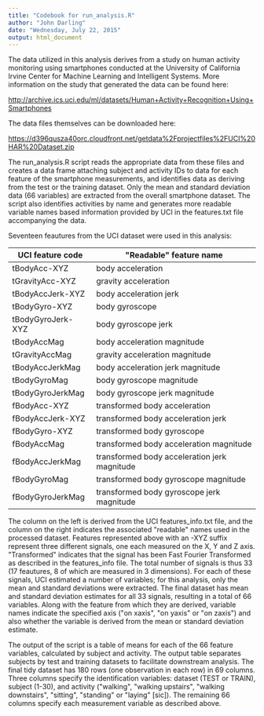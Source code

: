 ```yaml
---
title: "Codebook for run_analysis.R"
author: "John Darling"
date: "Wednesday, July 22, 2015"
output: html_document
---
```


The data utilized in this analysis derives from a study on human activity monitoring using smartphones conducted at the University of California Irvine Center for Machine Learning and Intelligent Systems. More information on the study that generated the data can be found here:

http://archive.ics.uci.edu/ml/datasets/Human+Activity+Recognition+Using+Smartphones

The data files themselves can be downloaded here:

https://d396qusza40orc.cloudfront.net/getdata%2Fprojectfiles%2FUCI%20HAR%20Dataset.zip

The run_analysis.R script reads the appropriate data from these files and creates a data frame attaching subject and activity IDs to data for each feature of the smartphone measurements, and identifies data as deriving from the test or the training dataset. Only the mean and standard deviation data (66 variables) are extracted from the overall smartphone dataset. The script also identifies activities by name and generates more readable variable names based information provided by UCI in the features.txt file accompanying the data. 

Seventeen feautures from the UCI dataset were used in this analysis:

UCI feature code  |     "Readable" feature name
----------------- | -------------
tBodyAcc-XYZ      |     body acceleration 
tGravityAcc-XYZ   |	gravity acceleration
tBodyAccJerk-XYZ  |	body acceleration jerk
tBodyGyro-XYZ     |	body gyroscope
tBodyGyroJerk-XYZ |	body gyroscope jerk
tBodyAccMag	      |	body acceleration magnitude
tGravityAccMag    |	gravity acceleration magnitude
tBodyAccJerkMag   |	body acceleration jerk magnitude
tBodyGyroMag      |	body gyroscope magnitude
tBodyGyroJerkMag  |	body gyroscope jerk magnitude
fBodyAcc-XYZ      |	transformed body acceleration
fBodyAccJerk-XYZ  |	transformed body acceleration jerk
fBodyGyro-XYZ     |	transformed body gyroscope
fBodyAccMag	      |	transformed body acceleration magnitude
fBodyAccJerkMag   |	transformed body acceleration jerk magnitude
fBodyGyroMag      |	transformed body gyroscope magnitude
fBodyGyroJerkMag  |	transformed body gyroscope jerk magnitude

The column on the left is derived from the UCI features_info.txt file, and the column on the right indicates the associated "readable"  names used in the processed dataset. Features represented above with an -XYZ suffix represent three different signals, one each measured on the X, Y and Z axis. "Transformed" indicates that the signal has been Fast Fourier Transformed as described in the features_info file. The total number of signals is thus 33 (17 feautures, 8 of which are measured in 3 dimensions). For each of these signals, UCI estimated a number of variables; for this analysis, only the mean and standard deviations were extracted. The final dataset has mean and standard deviation estimates for all 33 signals, resulting in a total of 66 variables. Along with the feature from which they are derived, variable names indicate the specified axis ("on xaxis", "on yaxis" or "on zaxis") and also whether the variable is derived from the mean or standard deviation estimate. 

The output of the script is a table of means for each of the 66 feature variables, calculated by subject and activity. The output table separates subjects by test and training datasets to facilitate downstream analysis. The final tidy dataset has 180 rows (one observation in each row) in 69 columns. Three columns specify the identification variables: dataset (TEST or TRAIN), subject (1-30), and activity ("walking", "walking upstairs", "walking downstairs", "sitting", "standing" or "laying" [sic]). The remaining 66 columns specify each measurement variable as described above.